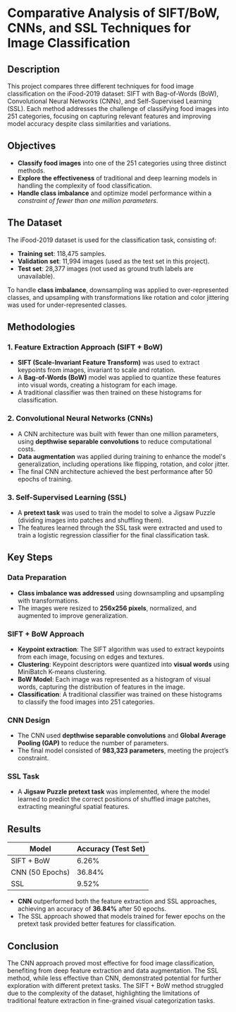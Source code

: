 # Comparative Analysis of SIFT/BoW, CNNs, and SSL Techniques for Image Classification

## Description
This project compares three different techniques for food image classification on the iFood-2019 dataset: SIFT with Bag-of-Words (BoW), Convolutional Neural Networks (CNNs), and Self-Supervised Learning (SSL). Each method addresses the challenge of classifying food images into 251 categories, focusing on capturing relevant features and improving model accuracy despite class similarities and variations.

## Objectives
- **Classify food images** into one of the 251 categories using three distinct methods.
- **Explore the effectiveness** of traditional and deep learning models in handling the complexity of food classification.
- **Handle class imbalance** and optimize model performance within a _constraint of fewer than one million parameters_.

## The Dataset
The iFood-2019 dataset is used for the classification task, consisting of:
- **Training set**: 118,475 samples.
- **Validation set**: 11,994 images (used as the test set in this project).
- **Test set**: 28,377 images (not used as ground truth labels are unavailable).

To handle **class imbalance**, downsampling was applied to over-represented classes, and upsampling with transformations like rotation and color jittering was used for under-represented classes.

## Methodologies

### 1. Feature Extraction Approach (SIFT + BoW)
- **SIFT (Scale-Invariant Feature Transform)** was used to extract keypoints from images, invariant to scale and rotation.
- A **Bag-of-Words (BoW)** model was applied to quantize these features into visual words, creating a histogram for each image.
- A traditional classifier was then trained on these histograms for classification.

### 2. Convolutional Neural Networks (CNNs)
- A CNN architecture was built with fewer than one million parameters, using **depthwise separable convolutions** to reduce computational costs.
- **Data augmentation** was applied during training to enhance the model's generalization, including operations like flipping, rotation, and color jitter.
- The final CNN architecture achieved the best performance after 50 epochs of training.

### 3. Self-Supervised Learning (SSL)
- A **pretext task** was used to train the model to solve a Jigsaw Puzzle (dividing images into patches and shuffling them).
- The features learned through the SSL task were extracted and used to train a logistic regression classifier for the final classification task.

## Key Steps

### Data Preparation
- **Class imbalance was addressed** using downsampling and upsampling with transformations.
- The images were resized to **256x256 pixels**, normalized, and augmented to improve generalization.

### SIFT + BoW Approach
- **Keypoint extraction**: The SIFT algorithm was used to extract keypoints from each image, focusing on edges and textures.
- **Clustering**: Keypoint descriptors were quantized into **visual words** using MiniBatch K-means clustering.
- **BoW Model**: Each image was represented as a histogram of visual words, capturing the distribution of features in the image.
- **Classification**: A traditional classifier was trained on these histograms to classify the food images into 251 categories.

### CNN Design
- The CNN used **depthwise separable convolutions** and **Global Average Pooling (GAP)** to reduce the number of parameters.
- The final model consisted of **983,323 parameters**, meeting the project’s constraint.

### SSL Task
- A **Jigsaw Puzzle pretext task** was implemented, where the model learned to predict the correct positions of shuffled image patches, extracting meaningful spatial features.

## Results

| Model             | Accuracy (Test Set) |
|-------------------|---------------------|
| SIFT + BoW        | 6.26%               |
| CNN (50 Epochs)   | 36.84%              |
| SSL               | 9.52%               |

- **CNN** outperformed both the feature extraction and SSL approaches, achieving an accuracy of **36.84%** after 50 epochs.
- The SSL approach showed that models trained for fewer epochs on the pretext task provided better features for classification.

## Conclusion
The CNN approach proved most effective for food image classification, benefiting from deep feature extraction and data augmentation. The SSL method, while less effective than CNN, demonstrated potential for further exploration with different pretext tasks. The SIFT + BoW method struggled due to the complexity of the dataset, highlighting the limitations of traditional feature extraction in fine-grained visual categorization tasks.

